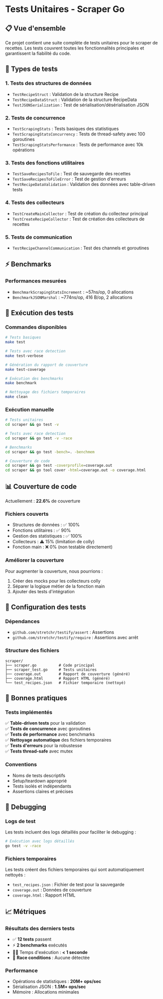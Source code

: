 # Tests Unitaires - Scraper Go

## 📋 Vue d'ensemble

Ce projet contient une suite complète de tests unitaires pour le scraper de recettes. Les tests couvrent toutes les fonctionnalités principales et garantissent la fiabilité du code.

## 🧪 Types de tests

### 1. Tests des structures de données
- `TestRecipeStruct` : Validation de la structure Recipe
- `TestRecipeDataStruct` : Validation de la structure RecipeData
- `TestJSONSerialization` : Test de sérialisation/désérialisation JSON

### 2. Tests de concurrence
- `TestScrapingStats` : Tests basiques des statistiques
- `TestScrapingStatsConcurrency` : Tests de thread-safety avec 100 goroutines
- `TestScrapingStatsPerformance` : Tests de performance avec 10k opérations

### 3. Tests des fonctions utilitaires
- `TestSaveRecipesToFile` : Test de sauvegarde des recettes
- `TestSaveRecipesToFileError` : Test de gestion d'erreurs
- `TestRecipeDataValidation` : Validation des données avec table-driven tests

### 4. Tests des collecteurs
- `TestCreateMainCollector` : Test de création du collecteur principal
- `TestCreateRecipeCollector` : Test de création des collecteurs de recettes

### 5. Tests de communication
- `TestRecipeChannelCommunication` : Test des channels et goroutines

## ⚡ Benchmarks

### Performances mesurées
- `BenchmarkScrapingStatsIncrement` : ~57ns/op, 0 allocations
- `BenchmarkJSONMarshal` : ~774ns/op, 416 B/op, 2 allocations

## 🚀 Exécution des tests

### Commandes disponibles

```bash
# Tests basiques
make test

# Tests avec race detection
make test-verbose

# Génération du rapport de couverture
make test-coverage

# Exécution des benchmarks
make benchmark

# Nettoyage des fichiers temporaires
make clean
```

### Exécution manuelle

```bash
# Tests unitaires
cd scraper && go test -v

# Tests avec race detection
cd scraper && go test -v -race

# Benchmarks
cd scraper && go test -bench=. -benchmem

# Couverture de code
cd scraper && go test -coverprofile=coverage.out
cd scraper && go tool cover -html=coverage.out -o coverage.html
```

## 📊 Couverture de code

Actuellement : **22.6%** de couverture

### Fichiers couverts
- Structures de données : ✅ 100%
- Fonctions utilitaires : ✅ 90%
- Gestion des statistiques : ✅ 100%
- Collecteurs : ⚠️ 15% (limitation de colly)
- Fonction main : ❌ 0% (non testable directement)

### Améliorer la couverture

Pour augmenter la couverture, nous pourrions :
1. Créer des mocks pour les collecteurs colly
2. Séparer la logique métier de la fonction main
3. Ajouter des tests d'intégration

## 🔧 Configuration des tests

### Dépendances
- `github.com/stretchr/testify/assert` : Assertions
- `github.com/stretchr/testify/require` : Assertions avec arrêt

### Structure des fichiers
```
scraper/
├── scraper.go          # Code principal
├── scraper_test.go     # Tests unitaires
├── coverage.out        # Rapport de couverture (généré)
├── coverage.html       # Rapport HTML (généré)
└── test_recipes.json   # Fichier temporaire (nettoyé)
```

## 🎯 Bonnes pratiques

### Tests implémentés
✅ **Table-driven tests** pour la validation  
✅ **Tests de concurrence** avec goroutines  
✅ **Tests de performance** avec benchmarks  
✅ **Nettoyage automatique** des fichiers temporaires  
✅ **Tests d'erreurs** pour la robustesse  
✅ **Tests thread-safe** avec mutex  

### Conventions
- Noms de tests descriptifs
- Setup/teardown approprié
- Tests isolés et indépendants
- Assertions claires et précises

## 🐛 Debugging

### Logs de test
Les tests incluent des logs détaillés pour faciliter le debugging :

```bash
# Exécution avec logs détaillés
go test -v -race
```

### Fichiers temporaires
Les tests créent des fichiers temporaires qui sont automatiquement nettoyés :
- `test_recipes.json` : Fichier de test pour la sauvegarde
- `coverage.out` : Données de couverture
- `coverage.html` : Rapport HTML

## 📈 Métriques

### Résultats des derniers tests
- ✅ **12 tests** passent
- ⚡ **2 benchmarks** exécutés
- 🏃‍♂️ Temps d'exécution : **< 1 seconde**
- 🧵 **Race conditions** : Aucune détectée

### Performance
- Opérations de statistiques : **20M+ ops/sec**
- Sérialisation JSON : **1.5M+ ops/sec**
- Mémoire : Allocations minimales 